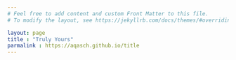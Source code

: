 ```yaml
---
# Feel free to add content and custom Front Matter to this file.
# To modify the layout, see https://jekyllrb.com/docs/themes/#overriding-theme-defaults

layout: page
title : "Truly Yours"
parmalink : https://aqasch.github.io/title
---
```


